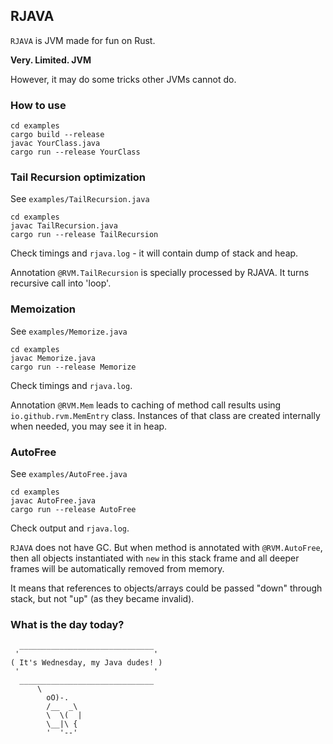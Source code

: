 ## RJAVA

`RJAVA` is JVM made for fun on Rust. 

**Very. Limited. JVM** 

However, it may do some tricks other JVMs cannot do.

### How to use

```
cd examples
cargo build --release
javac YourClass.java
cargo run --release YourClass
```


### Tail Recursion optimization

See `examples/TailRecursion.java`

```
cd examples
javac TailRecursion.java
cargo run --release TailRecursion
```

Check timings and `rjava.log` - it will contain dump of stack and heap.

Annotation `@RVM.TailRecursion` is specially processed by RJAVA. It turns recursive call into 'loop'.


### Memoization
See `examples/Memorize.java`

```
cd examples
javac Memorize.java
cargo run --release Memorize
```

Check timings and `rjava.log`.

Annotation `@RVM.Mem` leads to caching of method call results using
`io.github.rvm.MemEntry` class. Instances of that class are created internally
when needed, you may see it in heap.

### AutoFree

See `examples/AutoFree.java`

```
cd examples
javac AutoFree.java
cargo run --release AutoFree
```

Check output and `rjava.log`.

`RJAVA` does not have GC. But when method is annotated with `@RVM.AutoFree`, then all objects
instantiated with `new` in this stack frame and all deeper frames will be automatically removed from memory.

It means that references to objects/arrays could be passed "down" through stack, but not "up" (as they became invalid).


### What is the day today?

```
  ______________________________
 '                              ' 
( It's Wednesday, my Java dudes! )
 '                              ' 
  ______________________________
      \
        oO)-.
        /__  _\
        \  \(  |
        \__|\ {
        '  '--'
```